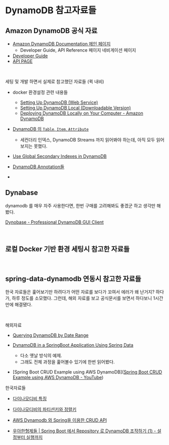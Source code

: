 # DynamoDB 참고자료들



## Amazon DynamoDB 공식 자료

- [Amazon DynamoDB Documentation 메인 페이지](https://docs.aws.amazon.com/dynamodb/index.html)
  - Developer Guide, API Reference 페이지 네비게이션 페이지
- [Developer Guide](https://docs.aws.amazon.com/amazondynamodb/latest/developerguide/Introduction.html)<br>
- [API PAGE](https://docs.aws.amazon.com/amazondynamodb/latest/APIReference/Welcome.html)

<br>

세팅 및 개발 하면서 실제로 참고했던 자료들 (퀵 내비)<br>

- docker 환경설정 관련 내용들
  - [Setting Up DynamoDB (Web Service)](https://docs.aws.amazon.com/amazondynamodb/latest/developerguide/SettingUp.DynamoWebService.html)
  - [Setting Up DynamoDB Local (Downloadable Version)](https://docs.aws.amazon.com/amazondynamodb/latest/developerguide/DynamoDBLocal.html)
  - [Deploying DynamoDB Locally on Your Computer - Amazon DynamoDB](https://docs.aws.amazon.com/amazondynamodb/latest/developerguide/DynamoDBLocal.DownloadingAndRunning.html)

- [DynamoDB 의 `Table`, `Item`, `Attribute` ](https://docs.aws.amazon.com/amazondynamodb/latest/developerguide/HowItWorks.CoreComponents.html)
  - 세컨더리 인덱스, DynamoDB Streams 까지 읽어봐야 하는데, 아직 모두 읽어보지는 못했다.
- [Use Global Secondary Indexes in DynamoDB](https://docs.aws.amazon.com/amazondynamodb/latest/developerguide/GSI.html)

- [DynamoDB Annotation들](https://docs.aws.amazon.com/ko_kr/amazondynamodb/latest/developerguide/DynamoDBMapper.Annotations.html) 
- 



## Dynabase

dynamodb 를 매우 자주 사용한다면, 한번 구매를 고려해봐도 좋겠군 하고 생각만 해봤다.<br>

[Dynobase - Professional DynamoDB GUI Client](https://dynobase.dev/#pricing) 

<br>

## 로컬 Docker 기반 환경 세팅시 참고한 자료들

<br>

## spring-data-dynamodb 연동시 참고한 자료들 

한국 자료들은 훑어보기만 하려다가 어떤 자료를 보다가 꼬여서 에러가 왜 난거지? 하다가, 하루 정도를 소모했다. 그런데, 해외 자료를 보고 공식문서를 보면서 하다보니 1시간만에 해결됐다.<br>

<br>

해외자료

- [Querying DynamoDB by Date Range](https://medium.com/cloud-native-the-gathering/querying-dynamodb-by-date-range-899b751a6ef2)

- [DynamoDB in a SpringBoot Application Using Spring Data](https://www.baeldung.com/spring-data-dynamodb)
  - 다소 옛날 방식의 예제.
  - 그래도 전체 과정을 훑어볼수 있기에 한번 읽어봤다.
- [Spring Boot CRUD Example using AWS DynamoDB]([Spring Boot CRUD Example using AWS DynamoDB - YouTube](https://www.youtube.com/watch?v=3ay92ZdCgwQ))



한국자료들

- [다이나모디비 특징](https://m.blog.naver.com/hys1753/221795921828)
- [다이나모디비의 파티션키와 정렬키](https://pearlluck.tistory.com/528)

- [AWS Dynamodb 와 Spring을 이용한 CRUD API](https://eun-dolphin.tistory.com/25)
- [우아한형제들 | Spring Boot 에서 Repository 로 DynamoDB 조작하기 (1) - 설정부터 실행까지](https://techblog.woowahan.com/2633/)